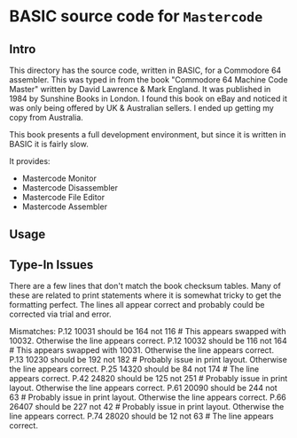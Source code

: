 # BASIC source code for `Mastercode`

## Intro

This directory has the source code, written in BASIC, for a Commodore 64 assembler.  This was typed in from the book "Commodore 64 Machine Code Master" written by David Lawrence & Mark England.  It was published in 1984 by Sunshine Books in London.  I found this book on eBay and noticed it was only being offered by UK & Australian sellers.  I ended up getting my copy from Australia.

This book presents a full development environment, but since it is written in BASIC it is fairly slow.

It provides:
 - Mastercode Monitor
 - Mastercode Disassembler
 - Mastercode File Editor
 - Mastercode Assembler

## Usage


## Type-In Issues

There are a few lines that don't match the book checksum tables.  Many of these are related to print statements where it is somewhat tricky to get the formatting perfect.  The lines all appear correct and probably could be corrected via trial and error.

Mismatches:
P.12  10031 should be 164 not 116   # This appears swapped with 10032. Otherwise the line appears correct.
P.12  10032 should be 116 not 164   # This appears swapped with 10031. Otherwise the line appears correct.
P.13  10230 should be 192 not 182   # Probably issue in print layout.  Otherwise the line appears correct.
P.25  14320 should be 84 not 174    # The line appears correct.
P.42  24820 should be 125 not 251   # Probably issue in print layout.  Otherwise the line appears correct.
P.61  20090 should be 244 not 63    # Probably issue in print layout.  Otherwise the line appears correct.
P.66  26407 should be 227 not 42    # Probably issue in print layout.  Otherwise the line appears correct.
P.74  28020 should be 12 not 63     # The line appears correct.



